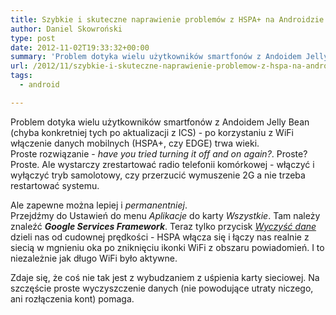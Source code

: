 ```yaml
---
title: Szybkie i skuteczne naprawienie problemów z HSPA+ na Androidzie 4.1
author: Daniel Skowroński
type: post
date: 2012-11-02T19:33:32+00:00
summary: 'Problem dotyka wielu użytkowników smartfonów z Andoidem Jelly Bean (chyba konkretniej tych po aktualizacji z ICS) - po korzystaniu z WiFi włączenie danych mobilnych (HSPA+, czy EDGE) trwa wieki.'
url: /2012/11/szybkie-i-skuteczne-naprawienie-problemow-z-hspa-na-androidzie-4-1/
tags:
  - android

---
```

Problem dotyka wielu użytkowników smartfonów z Andoidem Jelly Bean (chyba konkretniej tych po aktualizacji z ICS) - po korzystaniu z WiFi włączenie danych mobilnych (HSPA+, czy EDGE) trwa wieki.  
Proste rozwiązanie - _have you tried turning it off and on again?_. Proste? Proste. Ale wystarczy zrestartować radio telefonii komórkowej - włączyć i wyłączyć tryb samolotowy, czy przerzucić wymuszenie 2G a nie trzeba restartować systemu.

Ale zapewne można lepiej i _permanentniej_.  
Przejdźmy do Ustawień do menu _Aplikacje_ do karty _Wszystkie_. Tam należy znaleźć _**Google Services Framework**_. Teraz tylko przycisk _<u>Wyczyść dane</u>_ dzieli nas od cudownej prędkości - HSPA włącza się i łączy nas realnie z siecią w mgnieniu oka po zniknięciu ikonki WiFi z obszaru powiadomień. I to niezależnie jak długo WiFi było aktywne.  
  
Zdaje się, że coś nie tak jest z wybudzaniem z uśpienia karty sieciowej. Na szczęście proste wyczyszczenie danych (nie powodujące utraty niczego, ani rozłączenia kont) pomaga.
